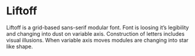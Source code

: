 # Liftoff
Liftoff is a grid-based sans-serif modular font. Font is loosing it’s legibility and changing into dust on variable axis. Construction of letters includes visual illusions. When variable axis moves modules are changing into star like shape.
